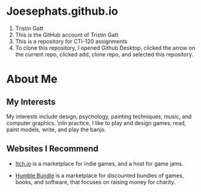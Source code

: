 # Joesephats.github.io

1. Tristin Gatt
2. This is the GitHub account of Tristin Gatt
3. This is a repository for CTI-120 assignments
4. To clone this repository, I opened Github Desktop, clicked the arrow on the current repo, clicked add, clone repo, and selected this repository.

# About Me

## My Interests

My interests include design, psychology, painting techniques, music, and computer graphics.
\nIn practice, I like to play and design games, read, paint models, write, and play the banjo.

## Websites I Recommend

* [Itch.io](https://itch.io)
	is a marketplace for indie games, and a host for game jams. 

* [Humble Bundle](https://www.humblebundle.com)
	is a marketplace for discounted bundles of games, books, and software, that focuses on raising money for charity.
